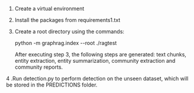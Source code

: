 1. Create a virtual environment 


2. Install the packages from requirements1.txt


3. Create a root directory using the commands:

      python -m graphrag.index --root ./ragtest
  
      After executing step 3, the following steps are generated: text chunks, entity extraction, entity summarization, community extraction and community reports.

4 .Run detection.py to perform detection on the unseen dataset, which will be stored in the PREDICTIONS folder.
 
